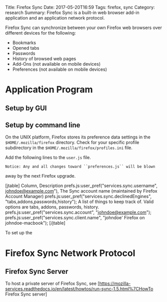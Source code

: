 Title: Firefox Sync
Date: 2017-05-20T16:59
Tags: firefox, sync
Category: research
Summary: Firefox Sync is a built-in web browser add-in application and an application network protocol.

Firefox Sync can synchronize between your own Firefox web browsers over
different devices for the following:

* Bookmarks
* Opened tabs
* Passwords
* History of browsed web pages
* Add-Ons (not available on mobile devices)
* Preferences (not available on mobile devices)

Application Program
===================

Setup by GUI
------------

Setup by command line
---------------------

On the UNIX platform, Firefox stores its preference data settings in the
`$HOME/.mozilla/firefox` directory. Check for your specific profile
subdirectory in the `$HOME/.mozilla/firefox/profiles.ini` file.

Add the following lines to the `user.js` file.

`Notice: Any and all changes toward ``preferences.js`` will be blown`

away by the next Firefox upgrade.

[jtable]
Column, Description
prefs.js:user_pref("services.sync.username", johndoe@example.com"), The Sync account name (maintained by Firefox Account Manager)
prefs.js:user_pref("services.sync.declinedEngines", "tabs,addons,passwords,history");
A list of things to keep track of. Valid options are tabs, addons, passwords, history.
prefs.js:user_pref("services.sync.account", "johndoe@example.com");
prefs.js:user_pref("services.sync.client.name", "johndoe' Firefox on johndoe-macbook");
[/jtable]

To set up the

Firefox Sync Network Protocol
=============================

Firefox Sync Server
-------------------

To host a private server of Firefox Sync, see
\[<https://mozilla-services.readthedocs.io/en/latest/howtos/run-sync-1.5.html%7CHowTo>
Firefox Sync server\]
